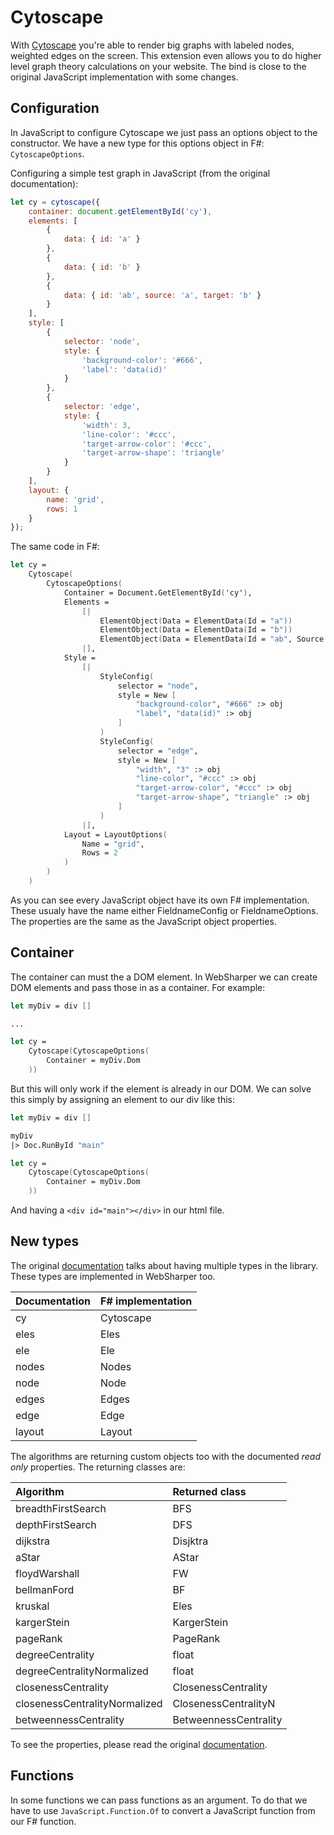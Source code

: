# Cytoscape

With [Cytoscape](http://js.cytoscape.org) you're able to render big graphs with labeled nodes, weighted edges on the screen. This extension even allows you to do higher level graph theory calculations on your website. The bind is close to the original JavaScript implementation with some changes.

## Configuration

In JavaScript to configure Cytoscape we just pass an options object to the constructor. We have a new type for this options object in F#: `CytoscapeOptions`.

Configuring a simple test graph in JavaScript (from the original documentation):

```javascript
let cy = cytoscape({
    container: document.getElementById('cy'),
    elements: [
        {
            data: { id: 'a' }
        },
        {
            data: { id: 'b' }
        },
        {
            data: { id: 'ab', source: 'a', target: 'b' }
        }
    ],
    style: [
        {
            selector: 'node',
            style: {
                'background-color': '#666',
                'label': 'data(id)'
            }
        },
        {
            selector: 'edge',
            style: {
                'width': 3,
                'line-color': '#ccc',
                'target-arrow-color': '#ccc',
                'target-arrow-shape': 'triangle'
            }
        }
    ],
    layout: {
        name: 'grid',
        rows: 1
    }
});
```

The same code in F#:

```fsharp
let cy = 
    Cytoscape(
        CytoscapeOptions(
            Container = Document.GetElementById('cy'),
            Elements = 
                [|
                    ElementObject(Data = ElementData(Id = "a"))
                    ElementObject(Data = ElementData(Id = "b"))
                    ElementObject(Data = ElementData(Id = "ab", Source = "a", Target = "b"))
                |],
            Style = 
                [|
                    StyleConfig(
                        selector = "node",
                        style = New [
                            "background-color", "#666" :> obj
                            "label", "data(id)" :> obj
                        ]
                    )
                    StyleConfig(
                        selector = "edge",
                        style = New [
                            "width", "3" :> obj
                            "line-color", "#ccc" :> obj
                            "target-arrow-color", "#ccc" :> obj
                            "target-arrow-shape", "triangle" :> obj
                        ]
                    )
                |],
            Layout = LayoutOptions(
                Name = "grid",
                Rows = 2
            )
        )
    )
```

As you can see every JavaScript object have its own F# implementation. These usualy have the name either FieldnameConfig or FieldnameOptions. The properties are the same as the JavaScript object properties.

## Container

The container can must the a DOM element. In WebSharper we can create DOM elements and pass those in as a container. For example:

```fsharp
let myDiv = div []

...

let cy =
    Cytoscape(CytoscapeOptions(
        Container = myDiv.Dom
    ))
```

But this will only work if the element is already in our DOM. We can solve this simply by assigning an element to our div like this:

```fsharp
let myDiv = div []

myDiv
|> Doc.RunById "main"

let cy =
    Cytoscape(CytoscapeOptions(
        Container = myDiv.Dom
    ))
```

And having a `<div id="main"></div>` in our html file.

## New types

The original [documentation](http://js.cytoscape.org/#notation/functions) talks about having multiple types in the library. These types are implemented in WebSharper too.

| Documentation | F# implementation |
|:--------------|:------------------|
| cy            | Cytoscape         |
| eles          | Eles              |
| ele           | Ele               |
| nodes         | Nodes             |
| node          | Node              |
| edges         | Edges             |
| edge          | Edge              |
| layout        | Layout            |

The algorithms are returning custom objects too with the documented *read only* properties. The returning classes are:

| Algorithm                     | Returned class        |
|:------------------------------|:----------------------|
| breadthFirstSearch            | BFS                   |
| depthFirstSearch              | DFS                   |
| dijkstra                      | Disjktra              |
| aStar                         | AStar                 |
| floydWarshall                 | FW                    |
| bellmanFord                   | BF                    |
| kruskal                       | Eles                  |
| kargerStein                   | KargerStein           |
| pageRank                      | PageRank              |
| degreeCentrality              | float                 |
| degreeCentralityNormalized    | float                 |
| closenessCentrality           | ClosenessCentrality   |
| closenessCentralityNormalized | ClosenessCentralityN  |
| betweennessCentrality         | BetweennessCentrality |

To see the properties, please read the original [documentation](http://js.cytoscape.org/#collection/algorithms).

## Functions

In some functions we can pass functions as an argument. To do that we have to use `JavaScript.Function.Of` to convert a JavaScript function from our F# function.